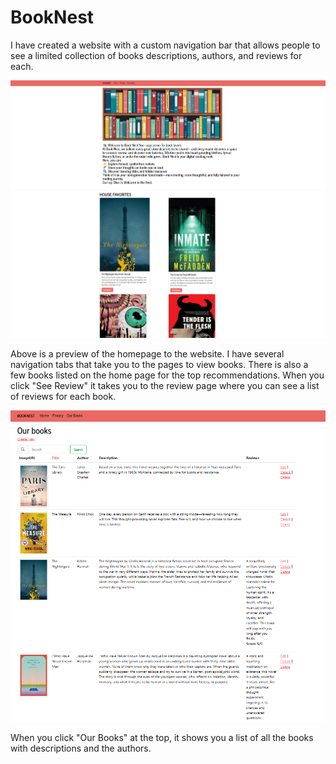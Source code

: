 # BookNest

I have created a website with a custom navigation bar that allows people to see a limited collection of books descriptions, authors, and reviews for each.


![App Screenshot](homepage.png)
![App Screenshot](homepage2.png)

Above is a preview of the homepage to the website. I have several navigation tabs that take you to the pages to view books. There is also a few books listed on the home page for the top recommendations. When you click "See Review" it takes you to the review page where you can see a list of reviews for each book.

![App Screenshot](reviews.png)

When you click "Our Books" at the top, it shows you a list of all the books with descriptions and the authors.
